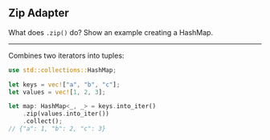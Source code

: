 ## Zip Adapter

What does `.zip()` do? Show an example creating a HashMap.

---

Combines two iterators into tuples:
```rust
use std::collections::HashMap;

let keys = vec!["a", "b", "c"];
let values = vec![1, 2, 3];

let map: HashMap<_, _> = keys.into_iter()
    .zip(values.into_iter())
    .collect();
// {"a": 1, "b": 2, "c": 3}
```


